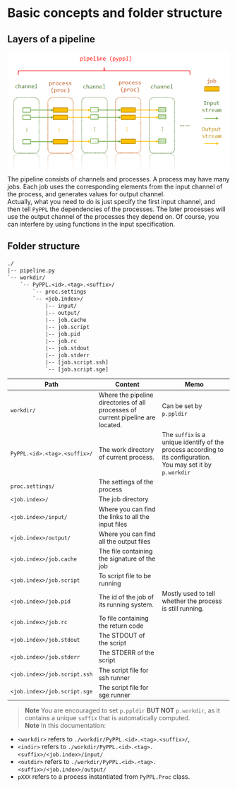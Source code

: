 # Basic concepts and folder structure

<!-- toc -->

## Layers of a pipeline
![Basic concepts](./concept.png)
The pipeline consists of channels and processes. A process may have many jobs. Each job uses the corresponding elements from the input channel of the process, and generates values for output channel.  
Actually, what you need to do is just specify the first input channel, and then tell `PyPPL` the dependencies of the processes. The later processes will use the output channel of the processes they depend on. Of course, you can interfere by using functions in the input specification.

## Folder structure
```
./
|-- pipeline.py
`-- workdir/
	`-- PyPPL.<id>.<tag>.<suffix>/
		`-- proc.settings
		`-- <job.index>/
			|-- input/
			|-- output/
			|-- job.cache
			|-- job.script
			|-- job.pid
			|-- job.rc
			|-- job.stdout
			|-- job.stderr
			|-- [job.script.ssh]
			`-- [job.script.sge]
```

| Path | Content | Memo |
|------|---------|------|
|`workdir/`|Where the pipeline directories of all processes of current pipeline are located.|Can be set by `p.ppldir`|
|`PyPPL.<id>.<tag>.<suffix>/`|The work directory of current process.|The `suffix` is a unique identify of the process according to its configuration.<br/>You may set it by `p.workdir`|
|`proc.settings/`|The settings of the process||
|`<job.index>/`|The job directory||
|`<job.index>/input/`|Where you can find the links to all the input files||
|`<job.index>/output/`|Where you can find all the output files||
|`<job.index>/job.cache`|The file containing the signature of the job||
|`<job.index>/job.script`|To script file to be running||
|`<job.index>/job.pid`|The id of the job of its running system.|Mostly used to tell whether the process is still running.|
|`<job.index>/job.rc`|To file containing the return code||
|`<job.index>/job.stdout`|The STDOUT of the script||
|`<job.index>/job.stderr`|The STDERR of the script||
|`<job.index>/job.script.ssh`|The script file for ssh runner||
|`<job.index>/job.script.sge`|The script file for sge runner||

> **Note** You are encouraged to set `p.ppldir` **BUT NOT** `p.workdir`, as it contains a unique `suffix` that is automatically computed.  
> **Note** In this documentation:
- `<workdir>` refers to `./workdir/PyPPL.<id>.<tag>.<suffix>/`, 
- `<indir>` refers to `./workdir/PyPPL.<id>.<tag>.<suffix>/<job.index>/input/`
- `<outdir>` refers to `./workdir/PyPPL.<id>.<tag>.<suffix>/<job.index>/output/` 
- `pXXX` refers to a process instantiated from `PyPPL.Proc` class.